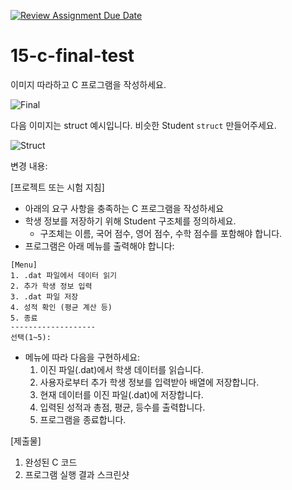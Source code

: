 [![Review Assignment Due Date](https://classroom.github.com/assets/deadline-readme-button-22041afd0340ce965d47ae6ef1cefeee28c7c493a6346c4f15d667ab976d596c.svg)](https://classroom.github.com/a/JWHOiOfS)
# 15-c-final-test

이미지 따라하고 C 프로그램을 작성하세요.

![Final](final.png)

다음 이미지는 struct 예시입니다. 비슷한 Student `struct` 만들어주세요.

![Struct](final-struct-ex.png)

변경 내용:

[프로젝트 또는 시험 지침]
- 아래의 요구 사항을 충족하는 C 프로그램을 작성하세요
- 학생 정보를 저장하기 위해 Student 구조체를 정의하세요.
   - 구조체는 이름, 국어 점수, 영어 점수, 수학 점수를 포함해야 합니다.
- 프로그램은 아래 메뉴를 출력해야 합니다:
```
[Menu]
1. .dat 파일에서 데이터 읽기
2. 추가 학생 정보 입력
3. .dat 파일 저장
4. 성적 확인 (평균 계산 등)
5. 종료
-------------------
선택(1~5):
```

- 메뉴에 따라 다음을 구현하세요:
    1. 이진 파일(.dat)에서 학생 데이터를 읽습니다.
    2. 사용자로부터 추가 학생 정보를 입력받아 배열에 저장합니다.
    3. 현재 데이터를 이진 파일(.dat)에 저장합니다.
    4. 입력된 성적과 총점, 평균, 등수를 출력합니다.
    5. 프로그램을 종료합니다.

[제출물]

1. 완성된 C 코드
2. 프로그램 실행 결과 스크린샷
